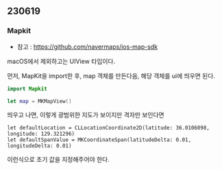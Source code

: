 ## 230619

### Mapkit
* 참고 : https://github.com/navermaps/ios-map-sdk

macOS에서 제외하고는 UIView 타입이다.

먼저, MapKit을 import한 후, map 객체를 만든다음, 해당 객체를 ui에 띄우면 된다.
```swift
import Mapkit

let map = MKMapView()
```

띄우고 나면, 이렇게 광범위한 지도가 보이지만 격자만 보인다면
```
let defaultLocation = CLLocationCoordinate2D(latitude: 36.0106098, longitude: 129.321296)
let defaultSpanValue = MKCoordinateSpan(latitudeDelta: 0.01, longitudeDelta: 0.01)
```
이런식으로 초기 값을 지정해주어야 한다.